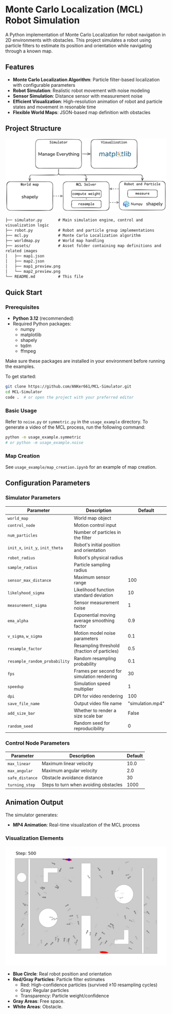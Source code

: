 # Monte Carlo Localization (MCL) Robot Simulation

A Python implementation of Monte Carlo Localization for robot navigation in 2D environments with obstacles. This project simulates a robot using particle filters to estimate its position and orientation while navigating through a known map.

## Features

- **Monte Carlo Localization Algorithm**: Particle filter-based localization with configurable parameters
- **Robot Simulation**: Realistic robot movement with noise modeling
- **Sensor Simulation**: Distance sensor with measurement noise
- **Efficient Visualization**: High-resolution animation of robot and particle states and movement in resonable time
- **Flexible World Maps**: JSON-based map definition with obstacles

## Project Structure

![Architecture](figs/architect.png)

```
├── simulator.py       # Main simulation engine, control and visualization logic
├── robot.py           # Robot and particle group implementations
├── mcl.py             # Monte Carlo Localization algorithm
├── worldmap.py        # World map handling
├── assets/            # Asset folder containing map definitions and related images
│   ├── map1.json
│   ├── map2.json
│   ├── map1_preview.png
│   └── map2_preview.png
└── README.md          # This file
```

## Quick Start

### Prerequisites

- **Python 3.12** (recommended)
- Required Python packages:
  - numpy
  - matplotlib
  - shapely
  - tqdm
  - ffmpeg

Make sure these packages are installed in your environment before running the examples.

To get started:
```bash
git clone https://github.com/ANKer661/MCL-Simulator.git
cd MCL-Simulator
code .  # or open the project with your preferred editor
```

### Basic Usage

Refer to `noise.py` or `symmetric.py` in the `usage_example` directory.
To generate a video of the MCL process, run the following command:

```bash
python -m usage_example.symmetric
# or python -m usage_example.noise
```

### Map Creation

See `usage_example/map_creation.ipynb` for an example of map creation.

## Configuration Parameters

### Simulator Parameters

| Parameter                        | Description                                  | Default         |
|----------------------------------|----------------------------------------------|-----------------|
| `world_map`                      | World map object                             |                 |
| `control_node`                   | Motion control input                         |                 |
| `num_particles`                  | Number of particles in the filter            |                 |
| `init_x`, `init_y`, `init_theta` | Robot's initial position and orientation     |                 |
| `robot_radius`                   | Robot's physical radius                      |                 |
| `sample_radius`                  | Particle sampling radius                     |                 |
| `sensor_max_distance`            | Maximum sensor range                         | 100             |
| `likelyhood_sigma`               | Likelihood function standard deviation       | 10              |
| `measurement_sigma`              | Sensor measurement noise                     | 1               |
| `ema_alpha`                      | Exponential moving average smoothing factor  | 0.9             |
| `v_sigma`, `w_sigma`             | Motion model noise parameters                | 0.1             |
| `resample_factor`                | Resampling threshold (fraction of particles) | 0.5             |
| `resample_random_probability`    | Random resampling probability                | 0.1             |
| `fps`                            | Frames per second for simulation rendering   | 30              |
| `speedup`                        | Simulation speed multiplier                  | 1               |
| `dpi`                            | DPI for video rendering                      | 100             |
| `save_file_name`                 | Output video file name                       | "simulation.mp4"|
| `add_size_bar`                   | Whether to render a size scale bar           | False           |
| `random_seed`                    | Random seed for reproducibility              | 0               |


### Control Node Parameters

| Parameter       | Description                           | Default |
| --------------- | ------------------------------------- | ------- |
| `max_linear`    | Maximum linear velocity               | 10.0    |
| `max_angular`   | Maximum angular velocity              | 2.0     |
| `safe_distance` | Obstacle avoidance distance           | 30      |
| `turning_step`  | Steps to turn when avoiding obstacles | 1000    |


## Animation Output

The simulator generates:
- **MP4 Animation**: Real-time visualization of the MCL process

### Visualization Elements

![Screenshot of Produced Animation](figs/step_500.png)

- **Blue Circle**: Real robot position and orientation
- **Red/Gray Particles**: Particle filter estimates
  - Red: High-confidence particles (survived ≥10 resampling cycles)
  - Gray: Regular particles
  - Transparency: Particle weight/confidence
- **Gray Areas**: Free space.
- **White Areas**: Obstacle.




